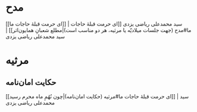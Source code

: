 # مدح
[[ای حرمت قبلۀ حاجات ما]] | سید محمدعلی ریاضی یزدی
[[ای حرمت قبلۀ حاجات ما#مدح (جهت جلسات میلادیّه یا مرثیه، هر دو مناسب است)|مطلع شعبانِ همایون‌اثر]] | سید محمدعلی ریاضی یزدی
# مرثیه
## حکایت امان‌نامه
[[ای حرمت قبلۀ حاجات ما#مرثیه (حکایت امان‌نامه)|چون نُهُمِ ماه محرم رسید]] | سید محمدعلی ریاضی یزدی

